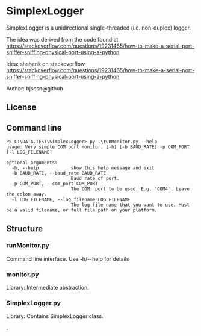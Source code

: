 # SimplexLogger

SimplexLogger is a unidirectional single-threaded (i.e. non-duplex) logger. 

The idea was derived from the code found at https://stackoverflow.com/questions/19231465/how-to-make-a-serial-port-sniffer-sniffing-physical-port-using-a-python.

Idea: shshank on stackoverflow https://stackoverflow.com/questions/19231465/how-to-make-a-serial-port-sniffer-sniffing-physical-port-using-a-python

Author: bjscsn@github

## License

## Command line
```
PS C:\DATA.TEST\SimplexLogger> py .\runMonitor.py --help  
usage: Very simple COM port monitor. [-h] [-b BAUD_RATE] -p COM_PORT [-l LOG_FILENAME]

optional arguments:
  -h, --help            show this help message and exit
  -b BAUD_RATE, --baud_rate BAUD_RATE
                        Baud rate of port.
  -p COM_PORT, --com_port COM_PORT
                        The COM: port to be used. E.g. 'COM4'. Leave the colon away.
  -l LOG_FILENAME, --log_filename LOG_FILENAME
                        The log file name that you want to use. Must be a valid filename, or full file path on your platform.
```
## Structure
### runMonitor.py
Command line interface. Use -h/--help for details

### monitor.py
Library: Intermediate abstraction.

### SimplexLogger.py
Library: Contains SimplexLogger class.

.
